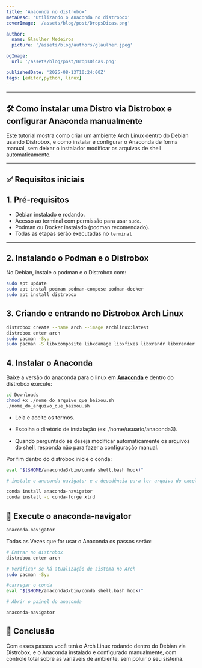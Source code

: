 ```yaml
---
title: 'Anaconda no distrobox'
metaDesc: 'Utilizando o Anaconda no distrobox'
coverImage: '/assets/blog/post/DropsDicas.png'

author:
  name: Glaulher Medeiros
  picture: '/assets/blog/authors/glaulher.jpeg'

ogImage:
  url: '/assets/blog/post/DropsDicas.png'

publishedDate: '2025-08-13T10:24:00Z'
tags: [editor,python, linux]
---
```


---

## 🛠️ Como instalar uma Distro via Distrobox e configurar Anaconda manualmente

Este tutorial mostra como criar um ambiente Arch Linux dentro do Debian usando Distrobox, e como instalar e configurar o Anaconda de forma manual, sem deixar o instalador modificar os arquivos de shell automaticamente.

---

## ✅ Requisitos iniciais

## 1. Pré-requisitos

- Debian instalado e rodando.
- Acesso ao terminal com permissão para usar `sudo`.
- Podman ou Docker instalado (podman recomendado).
- Todas as etapas serão executadas no `terminal`

---

## 2. Instalando o Podman e o Distrobox

No Debian, instale o podman e o Distrobox com:

```bash
sudo apt update
sudo apt instal podman podman-compose podman-docker
sudo apt install distrobox

``` 

## 3. Criando e entrando no Distrobox Arch Linux

```bash
distrobox create --name arch --image archlinux:latest
distrobox enter arch
sudo pacman -Syu
sudo pacman -S libxcomposite libxdamage libxfixes libxrandr libxrender libxtst libxcursor alsa-lib qt5-base qt5-x11extras libxkbcommon-x11
```
## 4. Instalar o Anaconda

Baixe a versão do anaconda para o linux em [**Anaconda**](https://www.anaconda.com/download/success) e dentro do distrobox execute:

```bash
cd Downloads
chmod +x ./nome_do_arquivo_que_baixou.sh
./nome_do_arquivo_que_baixou.sh
```
- Leia e aceite os termos.

- Escolha o diretório de instalação (ex: /home/usuario/anaconda3).

- Quando perguntado se deseja modificar automaticamente os arquivos do shell, responda não para fazer a configuração manual.

Por fim dentro do distrobox inicie o conda:

```bash
eval "$($HOME/anaconda3/bin/conda shell.bash hook)"

# instale o anaconda-navigator e a depedência para ler arquivo do excel

conda install anaconda-navigator
conda install -c conda-forge xlrd

```
## 🚀 Execute o anaconda-navigator

```bash
anaconda-navigator

```
Todas as Vezes que for usar o Anaconda os passos serão:

```bash
# Entrar no distrobox
distrobox enter arch

# Verificar se há atualização de sistema no Arch
sudo pacman -Syu

#carregar o conda
eval "$($HOME/anaconda3/bin/conda shell.bash hook)"

# Abrir o painel do anaconda

anaconda-navigator

```

## 🧩 Conclusão
Com esses passos você terá o Arch Linux rodando dentro do Debian via Distrobox, e o Anaconda instalado e configurado manualmente, com controle total sobre as variáveis de ambiente, sem poluir o seu sistema.
